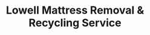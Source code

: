 ---
layout: location.njk
title: "Lowell Mattress Removal & Recycling Service"
description: "Lowell mattress recycling with 1M+ mattresses recycled nationwide. Next-day pickup  100% recycling guaranteed. Serving the Mill City with UMass Lowell student and commuter rail scheduling."
permalink: /mattress-removal/massachusetts/lowell/
city: Lowell
state: Massachusetts
stateAbbreviation: MA
stateSlug: massachusetts
tier: 2
coordinates:
  lat: 42.6334
  lng: -71.3162
pricing:
  startingPrice: 125
  single: 125
  queen: 155
  king: 180
  boxSpring: 30
neighborhoods:
  - name: Downtown
    zipCodes: [01852]
  - name: The Highlands
    zipCodes: [01851]
  - name: The Acre
    zipCodes: [01854]
  - name: Pawtucketville
    zipCodes: [01854]
  - name: Centralville
    zipCodes: [01850]
  - name: Back Central
    zipCodes: [01852]
  - name: South Lowell
    zipCodes: [01851]
  - name: Belvidere
    zipCodes: [01850]
  - name: UMass Campus Area
    zipCodes: [01854]
  - name: Mill District
    zipCodes: [01852]
zipCodes: [01850, 01851, 01852, 01853, 01854]
recyclingPartners:
  - City of Lowell Department of Public Works
  - Massachusetts Department of Environmental Protection
  - Northern Middlesex Council of Governments
  - Waste Management of Massachusetts
localRegulations: "Lowell residents can schedule bulk pickup through city services with advance coordination requirements. We provide convenient door-to-door pickup anytime with guaranteed 100% mattress recycling."
nearbyCities:
  - name: Boston
    slug: boston
    distance: 25
    isSuburb: false
  - name: Lawrence
    slug: lawrence
    distance: 12
    isSuburb: false
reviews:
  count: 327
  featured:
    - text: "UMass student moving off-campus. Parents visiting = stress. Called Friday, gone Saturday morning. Perfect!"
      author: "Jessica C."
      neighborhood: "UMass Campus Area"
    - text: "Commute to Boston daily via train. Weekend pickup worked around my schedule perfectly - no weekday hassles."
      author: "Ahmed R."
      neighborhood: "Centralville"
    - text: "Mill district apartment, narrow stairs, old building. These pros made it look easy. Lowell General nurse here - appreciate service that actually works!"
      author: "RN Maria S."
      neighborhood: "Downtown"
faqs:
  - question: "Do you guarantee 100% recycling for every Lowell mattress?"
    answer: "Yes! We maintain 100% recycling rate across 1+ million mattresses nationwide over 13+ years. Every Lowell mattress goes to certified facilities where springs become construction materials, foam becomes carpet padding, and fabrics enter textile recycling streams."
  - question: "How quickly can you schedule pickup throughout Lowell neighborhoods?"
    answer: "Next-day service covers all Lowell areas, from UMass campus housing to downtown mill district apartments and Pawtucketville family neighborhoods. We coordinate efficiently around academic schedules and commuter rail timing."
  - question: "Can you work with UMass Lowell student and commuter schedules?"
    answer: "Absolutely! Our 13+ years serving college communities means understanding academic calendar timing, student move-in/out periods, and Boston commuter schedules. We coordinate with UMass students and working professionals for convenient service timing."
  - question: "What's included in Lowell's $125 starting price?"
    answer: "Complete service includes pickup from all city neighborhoods, compliant disposal, transportation, and guaranteed 100% recycling. Additional charges apply for stairs ($10/flight) or carries over 75 feet. No landfill waste ever."
  - question: "Do you coordinate with Lowell's academic and commuter schedules?"
    answer: "Yes! We understand the Mill City's role as both university town and commuter hub including UMass academic calendar, commuter rail timing, and healthcare facility demands. Our team provides flexible scheduling for busy students, commuting professionals, and working families throughout this historic Massachusetts city."
  - question: "How does your service differ from Lowell city bulk pickup?"
    answer: "Unlike city bulk pickup's advance coordination requirements and scheduled collection limitations, our specialized service offers convenient next-day pickup with guaranteed 100% recycling - no advance notice needed, municipal coordination, or collection timing restrictions."
  - question: "Are you licensed for Lowell operations?"
    answer: "Yes, we maintain full licensing for Lowell operations and work exclusively with Massachusetts DEP-approved facilities. Unlike basic municipal services that may use standard disposal methods, we guarantee every mattress reaches certified recycling facilities, supporting the Mill City with our proven 1+ million mattress recycling track record."
  - question: "Can you coordinate with students and healthcare workers?"
    answer: "Definitely! Our university city expertise includes scheduling with UMass Lowell students managing academic demands, Lowell General Hospital workers handling shift schedules, and busy families throughout Lowell's distinguished mill heritage community. We provide reliable service matching the needs of this historic Massachusetts university and manufacturing center."
schema:
  "@context": "https://schema.org"
  "@type": "LocalBusiness"
  "name": "A Bedder World Lowell"
  "address":
    "@type": "PostalAddress"
    "addressLocality": "Lowell"
    "addressRegion": "Massachusetts"
    "addressCountry": "US"
  "geo":
    "@type": "GeoCoordinates"
    "latitude": 42.6334
    "longitude": -71.3162
  "telephone": "720-263-6094"
  "priceRange": "$125-$180"
  "serviceArea": "Lowell, Massachusetts"
  "aggregateRating":
    "@type": "AggregateRating"
    "ratingValue": "4.9"
    "reviewCount": "327"
pageContent:
  heroDescription: "Reliable mattress removal throughout the historic Mill City. Next-day pickup from UMass campus to downtown mill district across all Lowell neighborhoods. Expert scheduling for university students, commuter rail professionals, and working families. Backed by 1M+ mattresses recycled nationwide."
  aboutService: |
    <p>Lowell's unique blend as both university town and commuter hub requires mattress pickup scheduling that works around UMass academic calendar timing, Boston commuter rail schedules, and the busy lives of students and working families in the historic Mill City. Our service spans this Massachusetts manufacturing center from UMass campus housing to downtown mill district apartments, making mattress removal efficient for students, healthcare workers, and professionals commuting to Boston.</p>
    
    <p>Over 1,400 Lowell customers have chosen our reliable service over city bulk pickup coordination requirements. From clearing UMass student housing during semester transitions to helping Lowell General Hospital workers manage home improvements and assisting mill heritage families during relocations, our pickup timing works seamlessly with this university city's demanding academic schedules and professional transportation connections.</p>
    
    <p>Every mattress receives 100% recycling through certified facilities - never contributing to municipal or Massachusetts state landfill burden. Springs become construction materials, foam transforms into carpet padding, while fabric enters textile recycling streams. This environmental responsibility reflects Lowell's innovation heritage and Massachusetts' environmental commitment, supported by our 1+ million mattress recycling milestone nationwide.</p>
  serviceAreasIntro: "Throughout Lowell's neighborhoods from UMass campus areas to downtown mill district and working communities across the historic Mill City, our service network encompasses all residential zones:"
  regulationsCompliance: "Operating as licensed Lowell waste haulers with specialized mattress recycling, we coordinate within city services and municipal collection systems. While city bulk pickup requires advance coordination and scheduled collection timing, our service provides immediate next-day pickup with transparent pricing and guaranteed 100% recycling through certified facilities - eliminating coordination requirements, municipal timing constraints, and collection scheduling limitations."
  environmentalImpact: |
    <p>University city mattress waste from student housing transitions, commuter professional relocations, and working family changes generates substantial disposal volume, yet our recycling-first approach eliminates all Lowell mattresses from municipal and state landfill disposal. Contributing to our 1+ million mattresses recycled nationwide throughout 13+ years, every Lowell pickup advances environmental protection through comprehensive materials recovery supporting university sustainability initiatives and healthcare community environmental responsibility.</p>
    
    <p>Strategic partnerships process Lowell mattresses into productive materials - steel springs support Massachusetts construction development projects, memory foam becomes underlay for educational and healthcare facilities, while fabric elements join textile recycling networks. This approach aligns with UMass Lowell and Lowell General Hospital sustainability objectives while supporting Massachusetts DEP environmental programs and responsible municipal waste management reflecting Lowell's position as the distinguished Mill City and university center.</p>
    
    <p>University students, commuter professionals, healthcare workers, and mill heritage families throughout Lowell neighborhoods benefit from mattress disposal maintaining materials in productive circulation rather than consuming municipal landfill capacity. Our environmental responsibility supports the community's educational excellence objectives and manufacturing heritage while advancing sustainable practices honoring Lowell's position as Massachusetts' historic Mill City and university hub.</p>
  howItWorksScheduling: "Service coordination adapts to Lowell's academic calendar - accommodating UMass semester timing, commuter rail schedules, healthcare facility rotations, and family needs while respecting student requirements and professional work protocols throughout the distinguished Mill City."
  howItWorksService: "Our experienced team navigates Lowell's university landscape expertly - from campus area coordination to mill district logistics and family neighborhood service throughout Massachusetts' distinguished Mill City and university center."
  howItWorksDisposal: "Every Lowell mattress contributes to our 1+ million recycling achievement through systematic materials separation procedures. Springs, foam, and fabrics undergo certified facility processing, transforming university community waste into productive new materials rather than municipal landfill burden - supporting Lowell's educational excellence objectives and nationwide sustainability advancement through responsible Mill City stewardship."
  sidebarStats:
    mattressesRemoved: "1,456"
---